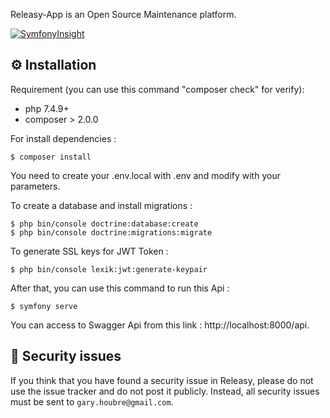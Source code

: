 Releasy-App is an Open Source Maintenance platform.

[![SymfonyInsight](https://insight.symfony.com/projects/c42b623e-cb1d-4b43-9a20-74d365f86661/big.svg)](https://insight.symfony.com/projects/c42b623e-cb1d-4b43-9a20-74d365f86661)

⚙️ Installation
--------------

Requirement (you can use this command "composer check" for verify): 
 - php 7.4.9+
 - composer > 2.0.0



For install dependencies : 

    $ composer install

You need to create your .env.local with .env and modify with your parameters.

To create a database and install migrations :

    $ php bin/console doctrine:database:create
    $ php bin/console doctrine:migrations:migrate

To generate SSL keys for JWT Token :

    $ php bin/console lexik:jwt:generate-keypair

After that, you can use this command to run this Api : 

    $ symfony serve

You can access to Swagger Api from this link : http://localhost:8000/api.


👮 Security issues
------------------

If you think that you have found a security issue in Releasy, please do not use the issue tracker and do not post it publicly. 
Instead, all security issues must be sent to `gary.houbre@gmail.com`.

